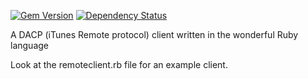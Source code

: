 [![Gem Version](https://badge.fury.io/rb/dacpclient.png)](http://badge.fury.io/rb/dacpclient) [![Dependency Status](https://gemnasium.com/jurriaan/ruby-dacpclient.png)](https://gemnasium.com/jurriaan/ruby-dacpclient)

A DACP (iTunes Remote protocol) client written in the wonderful Ruby language

Look at the remoteclient.rb file for an example client.
